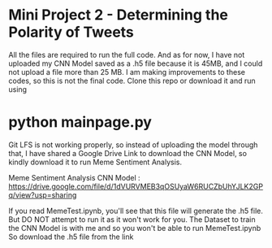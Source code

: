 # Mini Project 2 - Determining the Polarity of Tweets

All the files are required to run the full code. And as for now, I have not uploaded my CNN Model saved as a .h5 file because it is 45MB, and I could not upload a file more than 25 MB. I am making improvements to these codes, so this is not the final code. Clone this repo or download it and run using 
# python mainpage.py 

Git LFS is not working properly, so instead of uploading the model through that, I have shared a Google Drive Link to download the CNN Model, so kindly download it to run Meme Sentiment Analysis.

Meme Sentiment Analysis CNN Model : https://drive.google.com/file/d/1dVURVMEB3qOSUyaW6RUCZbUhYJLK2GPq/view?usp=sharing

If you read MemeTest.ipynb, you'll see that this file will generate the .h5 file. But DO NOT attempt to run it as it won't work for you. The Dataset to train the CNN Model is with me and so you won't be able to run MemeTest.ipynb So download the .h5 file from the link
